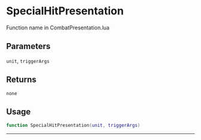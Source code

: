 # SpecialHitPresentation
Function name in CombatPresentation.lua
## Parameters
`unit`, `triggerArgs`
## Returns
`none`
## Usage
```lua
function SpecialHitPresentation(unit, triggerArgs)
```
---
